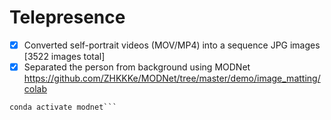 # Telepresence

- [x] Converted self-portrait videos (MOV/MP4) into a sequence JPG images [3522 images total]
- [x] Separated the person from background using MODNet https://github.com/ZHKKKe/MODNet/tree/master/demo/image_matting/colab <br>
```conda create -n modnet python=3.6
conda activate modnet```
